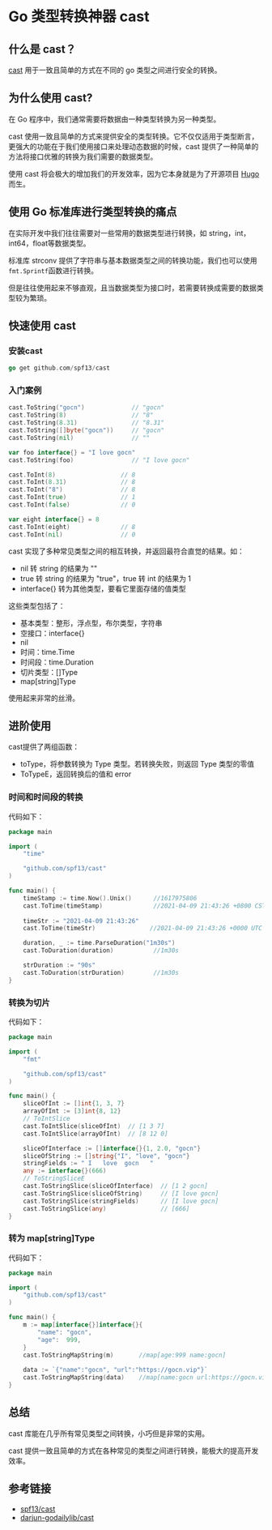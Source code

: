 # Go 类型转换神器 cast

## 什么是 cast？

[cast](https://github.com/spf13/cast) 用于一致且简单的方式在不同的 go 类型之间进行安全的转换。

## 为什么使用 cast?

在 Go 程序中，我们通常需要将数据由一种类型转换为另一种类型。

cast 使用一致且简单的方式来提供安全的类型转换。它不仅仅适用于类型断言，更强大的功能在于我们使用接口来处理动态数据的时候，cast 提供了一种简单的方法将接口优雅的转换为我们需要的数据类型。

使用 cast 将会极大的增加我们的开发效率，因为它本身就是为了开源项目 [Hugo](https://github.com/gohugoio/hugo) 而生。

## 使用 Go 标准库进行类型转换的痛点

在实际开发中我们往往需要对一些常用的数据类型进行转换，如 string，int，int64，float等数据类型。

标准库 strconv 提供了字符串与基本数据类型之间的转换功能，我们也可以使用`fmt.Sprintf`函数进行转换。

但是往往使用起来不够直观，且当数据类型为接口时，若需要转换成需要的数据类型较为繁琐。

## 快速使用 cast

### 安装cast

```go
go get github.com/spf13/cast
```

### 入门案例

```go
cast.ToString("gocn")         	  // "gocn"
cast.ToString(8)                  // "8"
cast.ToString(8.31)               // "8.31"
cast.ToString([]byte("gocn")) 	  // "gocn"
cast.ToString(nil)                // ""

var foo interface{} = "I love gocn"
cast.ToString(foo)                // "I love gocn"
```

```go
cast.ToInt(8)                  // 8
cast.ToInt(8.31)               // 8
cast.ToInt("8")                // 8
cast.ToInt(true)               // 1
cast.ToInt(false)              // 0

var eight interface{} = 8
cast.ToInt(eight)              // 8
cast.ToInt(nil)                // 0
```

cast 实现了多种常见类型之间的相互转换，并返回最符合直觉的结果。如：

* nil 转 string 的结果为 ""
* true 转 string 的结果为 "true"，true 转 int 的结果为 1
* interface{} 转为其他类型，要看它里面存储的值类型

这些类型包括了：

* 基本类型：整形，浮点型，布尔类型，字符串
* 空接口：interface{}
* nil
* 时间：time.Time
* 时间段：time.Duration
* 切片类型：[]Type
* map[string]Type

使用起来非常的丝滑。

## 进阶使用

cast提供了两组函数：

* toType，将参数转换为 Type 类型。若转换失败，则返回 Type 类型的零值
* ToTypeE，返回转换后的值和 error

### 时间和时间段的转换

代码如下：

```go
package main

import (
	"time"

	"github.com/spf13/cast"
)

func main() {
	timeStamp := time.Now().Unix() 		//1617975806
	cast.ToTime(timeStamp)         		//2021-04-09 21:43:26 +0800 CST
    
	timeStr := "2021-04-09 21:43:26"
	cast.ToTime(timeStr) 			   //2021-04-09 21:43:26 +0000 UTC

	duration, _ := time.ParseDuration("1m30s")
	cast.ToDuration(duration) 	  	    //1m30s

	strDuration := "90s"
	cast.ToDuration(strDuration)   		//1m30s
}
```

### 转换为切片

代码如下：

```go
package main

import (
  	"fmt"

  	"github.com/spf13/cast"
)

func main() {
  	sliceOfInt := []int{1, 3, 7}
  	arrayOfInt := [3]int{8, 12}
  	// ToIntSlice
  	cast.ToIntSlice(sliceOfInt)  // [1 3 7]
  	cast.ToIntSlice(arrayOfInt)  // [8 12 0]

  	sliceOfInterface := []interface{}{1, 2.0, "gocn"}
  	sliceOfString := []string{"I", "love", "gocn"}
  	stringFields := " I   love  gocn   "
  	any := interface{}(666)
  	// ToStringSliceE
  	cast.ToStringSlice(sliceOfInterface)  // [1 2 gocn]
  	cast.ToStringSlice(sliceOfString)     // [I love gocn]
  	cast.ToStringSlice(stringFields)      // [I love gocn]
  	cast.ToStringSlice(any)               // [666]
}
```

### 转为 map[string]Type

代码如下：

```go
package main

import (
	"github.com/spf13/cast"
)

func main() {
	m := map[interface{}]interface{}{
		"name": "gocn",
		"age":  999,
	}
	cast.ToStringMapString(m) 		//map[age:999 name:gocn]
    
	data := `{"name":"gocn", "url":"https://gocn.vip"}`
	cast.ToStringMapString(data) 	//map[name:gocn url:https://gocn.vip]
}
```

## 总结

cast 库能在几乎所有常见类型之间转换，小巧但是非常的实用。

cast 提供一致且简单的方式在各种常见的类型之间进行转换，能极大的提高开发效率。

## 参考链接

* [spf13/cast](https://github.com/spf13/cast)
* [darjun-godailylib/cast](https://darjun.github.io/2020/01/20/godailylib/cast)



